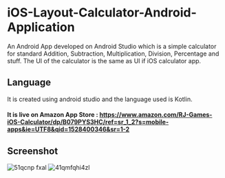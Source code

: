 # iOS-Layout-Calculator-Android-Application

An Android App developed on Android Studio which is a simple calculator for standard Addition, Subtraction, Multiplication, Division, Percentage and stuff.
The UI of the calculator is the same as UI if iOS calculator app.

## Language
It is created using android studio and the language used is Kotlin.

#### It is live on Amazon App Store : https://www.amazon.com/RJ-Games-iOS-Calculator/dp/B079PYS3HC/ref=sr_1_2?s=mobile-apps&ie=UTF8&qid=1528400346&sr=1-2

## Screenshot
![51qcnp fxal](https://user-images.githubusercontent.com/15246084/41123096-30f46ee8-6abb-11e8-9148-a1b948bfd593.png)
![41qmfqhi4zl](https://user-images.githubusercontent.com/15246084/41123098-31334262-6abb-11e8-8c3f-2245e0a83116.png)
